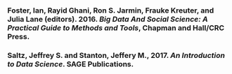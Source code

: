 ###  Foster, Ian, Rayid Ghani, Ron S. Jarmin, Frauke Kreuter, and Julia Lane (editors). 2016. *Big Data And Social Science: A Practical Guide to Methods and Tools*, Chapman and Hall/CRC Press. 
 
### Saltz, Jeffrey S. and Stanton, Jeffery M., 2017. _An Introduction to Data Science_. SAGE Publications.
